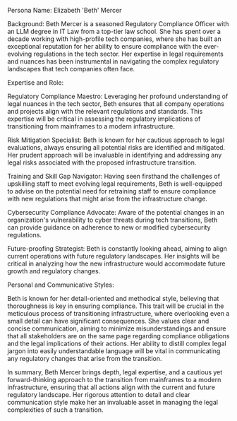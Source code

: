 Persona Name: Elizabeth 'Beth' Mercer

Background: 
Beth Mercer is a seasoned Regulatory Compliance Officer with an LLM degree in IT Law from a top-tier law school. She has spent over a decade working with high-profile tech companies, where she has built an exceptional reputation for her ability to ensure compliance with the ever-evolving regulations in the tech sector. Her expertise in legal requirements and nuances has been instrumental in navigating the complex regulatory landscapes that tech companies often face.

Expertise and Role:

Regulatory Compliance Maestro: Leveraging her profound understanding of legal nuances in the tech sector, Beth ensures that all company operations and projects align with the relevant regulations and standards. This expertise will be critical in assessing the regulatory implications of transitioning from mainframes to a modern infrastructure.

Risk Mitigation Specialist: Beth is known for her cautious approach to legal evaluations, always ensuring all potential risks are identified and mitigated. Her prudent approach will be invaluable in identifying and addressing any legal risks associated with the proposed infrastructure transition.

Training and Skill Gap Navigator: Having seen firsthand the challenges of upskilling staff to meet evolving legal requirements, Beth is well-equipped to advise on the potential need for retraining staff to ensure compliance with new regulations that might arise from the infrastructure change.

Cybersecurity Compliance Advocate: Aware of the potential changes in an organization's vulnerability to cyber threats during tech transitions, Beth can provide guidance on adherence to new or modified cybersecurity regulations.

Future-proofing Strategist: Beth is constantly looking ahead, aiming to align current operations with future regulatory landscapes. Her insights will be critical in analyzing how the new infrastructure would accommodate future growth and regulatory changes.

Personal and Communicative Styles:

Beth is known for her detail-oriented and methodical style, believing that thoroughness is key in ensuring compliance. This trait will be crucial in the meticulous process of transitioning infrastructure, where overlooking even a small detail can have significant consequences. She values clear and concise communication, aiming to minimize misunderstandings and ensure that all stakeholders are on the same page regarding compliance obligations and the legal implications of their actions. Her ability to distill complex legal jargon into easily understandable language will be vital in communicating any regulatory changes that arise from the transition. 

In summary, Beth Mercer brings depth, legal expertise, and a cautious yet forward-thinking approach to the transition from mainframes to a modern infrastructure, ensuring that all actions align with the current and future regulatory landscape. Her rigorous attention to detail and clear communication style make her an invaluable asset in managing the legal complexities of such a transition.
